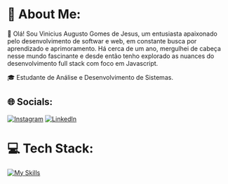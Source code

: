 # 💫 About Me:
👋 Olá! Sou Vinicius Augusto Gomes de Jesus, um entusiasta apaixonado pelo desenvolvimento de softwar e web, em constante busca por aprendizado e aprimoramento. Há cerca de um ano, mergulhei de cabeça nesse mundo fascinante e desde então tenho explorado as nuances do desenvolvimento full stack com foco em Javascript.

🎓 Estudante de Análise e Desenvolvimento de Sistemas.

## 🌐 Socials:
[![Instagram](https://img.shields.io/badge/Instagram-%23E4405F.svg?logo=Instagram&logoColor=white)](https://instagram.com/_vinicius.99_) [![LinkedIn](https://img.shields.io/badge/LinkedIn-%230077B5.svg?logo=linkedin&logoColor=white)](https://linkedin.com/in/viniiciusgomes/) 

# 💻 Tech Stack:
[![My Skills](https://skillicons.dev/icons?i=html,css,js,bootstrap,git,mysql,nodejs,react,sass,tailwind)](https://skillicons.dev)
